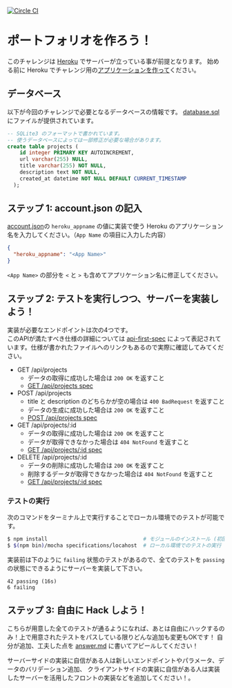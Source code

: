 [![Circle CI](https://circleci.com/gh/wataori/codecheck-854.svg?style=svg)](https://circleci.com/gh/wataori/codecheck-854)

# ポートフォリオを作ろう！
このチャレンジは [Heroku](https://heroku.com) でサーバーが立っている事が前提となります。
始める前に Heroku でチャレンジ用の[アプリケーションを作って](https://dashboard.heroku.com/new)ください。

## データベース
以下が今回のチャレンジで必要となるデータベースの情報です。
[database.sql](./specifications/database.sql)にファイルが提供されています。

```sql
-- SQLite3 のフォーマットで書かれています。
-- 使うデータベースによっては一部修正が必要な場合があります。
create table projects (
    id integer PRIMARY KEY AUTOINCREMENT,
    url varchar(255) NULL,
    title varchar(255) NOT NULL,
    description text NOT NULL,
    created_at datetime NOT NULL DEFAULT CURRENT_TIMESTAMP
  );
```

## ステップ 1: account.json の記入
[account.json](./account.json)の `heroku_appname` の値に実装で使う Heroku のアプリケーション名を入力してください。（`App Name` の項目に入力した内容）  

```json
{
  "heroku_appname": "<App Name>"
}
```
`<App Name>` の部分を `<` と `>` も含めてアプリケーション名に修正してください。

## ステップ 2: テストを実行しつつ、サーバーを実装しよう！
実装が必要なエンドポイントは次の4つです。  
このAPIが満たすべき仕様の詳細については [api-first-spec](https://github.com/shunjikonishi/api-first-spec) によって表記されています。仕様が書かれたファイルへのリンクもあるので実際に確認してみてください。

- GET /api/projects
  - データの取得に成功した場合は `200 OK` を返すこと
  - [GET /api/projects spec](./specifications/localhost/GET-api-projects.spec.js)
- POST /api/projects
  - title と description のどちらかが空の場合は `400 BadRequest` を返すこと
  - データの生成に成功した場合は `200 OK` を返すこと
  - [POST /api/projects spec](./specifications/localhost/POST-api-projects.spec.js)
- GET /api/projects/:id
  - データの取得に成功した場合は `200 OK` を返すこと
  - データが取得できなかった場合は `404 NotFound` を返すこと
  - [GET /api/projects/:id spec](./specifications/localhost/GET-api-projects_id.spec.js)
- DELETE /api/projects/:id
  - データの削除に成功した場合は `200 OK` を返すこと
  - 削除するデータが取得できなかった場合は `404 NotFound` を返すこと
  - [GET /api/projects/:id spec](./specifications/localhost/DELETE-api-projects_id.spec.js)

### テストの実行  
次のコマンドをターミナル上で実行することでローカル環境でのテストが可能です。

```bash
$ npm install                               # モジュールのインストール (初回のみ実行)
$ $(npm bin)/mocha specifications/locahost  # ローカル環境でのテストの実行
```

実装前は下のように `failing` 状態のテストがあるので、全てのテストを `passing` の状態にできるようにサーバーを実装して下さい。

```
42 passing (16s)
6 failing
```

## ステップ 3: 自由に Hack しよう！
こちらが用意した全てのテストが通るようになれば、あとは自由にハックするのみ！上で用意されたテストをパスしている限りどんな追加も変更もOKです！
自分が追加、工夫した点を [answer.md](./answer.md) に書いてアピールしてください！

サーバーサイドの実装に自信がある人は新しいエンドポイントやパラメータ、データのバリデーション追加、
クライアントサイドの実装に自信がある人は実装したサーバーを活用したフロントの実装などを追加してください！。
